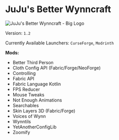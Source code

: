 # JuJu's Better Wynncraft

![JuJu's Better Wynncraft - Big Logo](https://github.com/ScytedTV-Studios/JuJus-Better-Wynncraft/assets/70546159/f623a73c-41b3-40a7-9c77-aca38b2da30c)

Version: `1.2`

Currently Available Launchers: `CurseForge`, `Modrinth`

**Mods:**

- Better Third Person
- Cloth Config API (Fabric/Forge/NeoForge)
- Controlling
- Fabric API
- Fabric Language Kotlin
- FPS Reducer
- Mouse Tweaks
- Not Enough Animations
- Searchables
- Skin Layers 3D (Fabric/Forge)
- Voices of Wynn
- Wynntils
- YetAnotherConfigLib
- Zoomify
